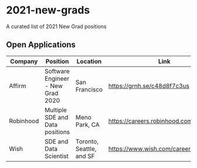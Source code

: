 # 2021-new-grads
A curated list of 2021 New Grad positions

## Open Applications
| Company | Position | Location | Link |
| --- | --- | --- | --- |
| Affirm | Software Engineer - New Grad 2020 | San Francisco | https://grnh.se/c48d8f7c3us |
| Robinhood | Multiple SDE and Data positions | Meno Park, CA | https://careers.robinhood.com/openings |
| Wish | SDE and Data Scientist | Toronto, Seattle, and SF | https://www.wish.com/careers/jobs |


